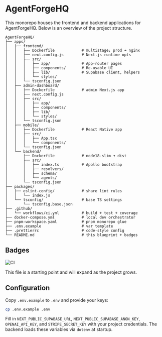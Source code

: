 # AgentForgeHQ

This monorepo houses the frontend and backend applications for AgentForgeHQ. Below is an overview of the project structure.

```text
AgentForgeHQ/
├── apps/
│   ├── frontend/
│   │   ├── Dockerfile            # multistage; prod ➜ nginx
│   │   ├── next.config.js        # Next.js runtime opts
│   │   ├── src/
│   │   │   ├── app/              # App‑router pages
│   │   │   ├── components/       # Re‑usable UI
│   │   │   ├── lib/              # Supabase client, helpers
│   │   │   └── styles/
│   │   └── tsconfig.json
│   ├── admin-dashboard/
│   │   ├── Dockerfile            # admin Next.js app
│   │   ├── next.config.js
│   │   ├── src/
│   │   │   ├── app/
│   │   │   ├── components/
│   │   │   ├── lib/
│   │   │   └── styles/
│   │   └── tsconfig.json
│   ├── mobile/
│   │   ├── Dockerfile            # React Native app
│   │   ├── src/
│   │   │   ├── App.tsx
│   │   │   └── components/
│   │   └── tsconfig.json
│   └── backend/
│       ├── Dockerfile            # node18‑slim ➜ dist
│       ├── src/
│       │   ├── index.ts          # Apollo bootstrap
│       │   ├── resolvers/
│       │   ├── schema/
│       │   └── agents/
│       └── tsconfig.json
├── packages/
│   ├── eslint-config/            # share lint rules
│   │   └── index.js
│   └── tsconfig/                 # base TS settings
│       └── tsconfig.base.json
├── .github/
│   └── workflows/ci.yml          # build + test + coverage
├── docker-compose.yml            # local dev orchestrator
├── pnpm-workspace.yaml           # pnpm monorepo glue
├── .env.example                  # var template
├── .prettierrc                   # code‑style config
└── README.md                     # this blueprint + badges
```

## Badges

![CI](https://img.shields.io/github/actions/workflow/status/yourorg/yourrepo/ci.yml?branch=main)

This file is a starting point and will expand as the project grows.

## Configuration

Copy `.env.example` to `.env` and provide your keys:

```bash
cp .env.example .env
```

Fill in `NEXT_PUBLIC_SUPABASE_URL`, `NEXT_PUBLIC_SUPABASE_ANON_KEY`,
`OPENAI_API_KEY`, and `STRIPE_SECRET_KEY` with your project credentials.
The backend loads these variables via `dotenv` at startup.
